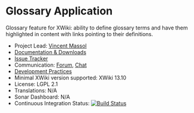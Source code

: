 # Glossary Application

Glossary feature for XWiki: ability to define glossary terms and have them highlighted in content with links pointing to their definitions.

* Project Lead: [Vincent Massol](https://www.xwiki.org/xwiki/bin/view/XWiki/VincentMassol)
* [Documentation & Downloads](https://extensions.xwiki.org/xwiki/bin/view/Extension/Glossary)
* [Issue Tracker](https://jira.xwiki.org/browse/GLOSSARY)
* Communication: [Forum](https://dev.xwiki.org/xwiki/bin/view/Community/Discuss), [Chat](https://dev.xwiki.org/xwiki/bin/view/Community/Chat)
* [Development Practices](https://dev.xwiki.org)
* Minimal XWiki version supported: XWiki 13.10
* License: LGPL 2.1
* Translations: N/A
* Sonar Dashboard: N/A
* Continuous Integration Status: [![Build Status](https://ci.xwiki.org/buildStatus/icon?job=XWiki%20Contrib/application-glossary/master)](https://ci.xwiki.org/view/Contrib/job/XWiki%20Contrib/job/application-glossary/job/master/)
